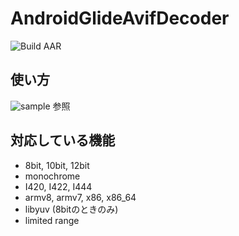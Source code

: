 # AndroidGlideAvifDecoder

![Build AAR](https://github.com/link-u/AndroidGlideAvifDecoder/workflows/Build%20AAR/badge.svg)

## 使い方

![sample](app/src/main/java/jp/co/link_u/library/glideavif/sample) 参照

## 対応している機能

- 8bit, 10bit, 12bit
- monochrome
- I420, I422, I444
- armv8, armv7, x86, x86_64
- libyuv (8bitのときのみ)
- limited range
